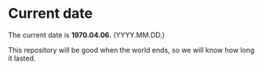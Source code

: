 # Current date

The current date is **1970.04.06.** (YYYY.MM.DD.)

This repository will be good when the world ends, so we will know how long it lasted.
